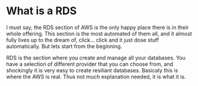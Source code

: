 # What is a RDS

I must say, the RDS section of AWS is the only happy place there is in their whole offering. This section is the most automated of them all, and it almost fully lives up to the dream of, click… click and it just dose stuff automatically. But lets start from the beginning.

RDS is the section where you create and manage all your databases. You have a selection of different provider that you can choose from, and shockingly it is very easy to create resiliant databases. Basicaly this is where the AWS is real. Thus not much explanation needed, it is what it is.
